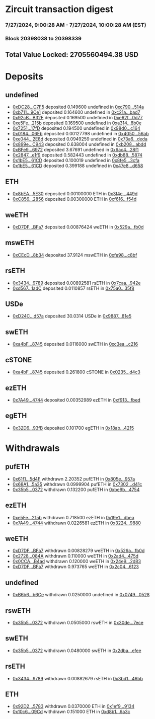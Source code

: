 # Zircuit transaction digest
### 7/27/2024, 9:00:28 AM - 7/27/2024, 10:00:28 AM (EST)
### Block 20398038 to 20398339

## Total Value Locked: 2705560494.38 USD

# Deposits
## undefined
- [0xDC28...C7F5](https://etherscan.io/address/0xDC2806Ef8609E08e2A51569f3841f733680EC7F5) deposited 0.149600 undefined in [0xc790...514a](https://etherscan.io/tx/0xDC2806Ef8609E08e2A51569f3841f733680EC7F5)
- [0xb711...9Ce1](https://etherscan.io/address/0xb71131c24b063D8B711CAbc7a8B56431fD0F9Ce1) deposited 0.164600 undefined in [0xc21a...bad7](https://etherscan.io/tx/0xb71131c24b063D8B711CAbc7a8B56431fD0F9Ce1)
- [0x92cB...B32F](https://etherscan.io/address/0x92cBF676797c605B43DC211cEe38277dF9F2B32F) deposited 0.169500 undefined in [0xe62f...0d77](https://etherscan.io/tx/0x92cBF676797c605B43DC211cEe38277dF9F2B32F)
- [0xe5Fe...215b](https://etherscan.io/address/0xe5Fe3A9812aCEdCC2DdB9d37855755930BED215b) deposited 0.169500 undefined in [0xa314...8b0e](https://etherscan.io/tx/0xe5Fe3A9812aCEdCC2DdB9d37855755930BED215b)
- [0x7251...17fD](https://etherscan.io/address/0x725112401E0937229632361021b3CF24A62F17fD) deposited 0.194500 undefined in [0x98d0...c164](https://etherscan.io/tx/0x725112401E0937229632361021b3CF24A62F17fD)
- [0x0184...06Eb](https://etherscan.io/address/0x0184ebF5588beeC14272587B529A21DFFB2a06Eb) deposited 0.00127798 undefined in [0x4050...56ab](https://etherscan.io/tx/0x0184ebF5588beeC14272587B529A21DFFB2a06Eb)
- [0xe044...2E8d](https://etherscan.io/address/0xe044Dc12f45680A433f2A71FAb8E420CEcc72E8d) deposited 0.0949259 undefined in [0x73a6...deda](https://etherscan.io/tx/0xe044Dc12f45680A433f2A71FAb8E420CEcc72E8d)
- [0x899e...C943](https://etherscan.io/address/0x899e6d9F1746Be441B457175F8D339ad5462C943) deposited 0.638004 undefined in [0xb208...abdd](https://etherscan.io/tx/0x899e6d9F1746Be441B457175F8D339ad5462C943)
- [0xBFe9...6972](https://etherscan.io/address/0xBFe98Ba61eb224F657D392333F213f6D75CC6972) deposited 3.67691 undefined in [0x6ac4...28f1](https://etherscan.io/tx/0xBFe98Ba61eb224F657D392333F213f6D75CC6972)
- [0x2847...e1f9](https://etherscan.io/address/0x2847BbB3C720Bb6aa4eEb7EceA0Bb3A56B42e1f9) deposited 0.582443 undefined in [0xdb88...5874](https://etherscan.io/tx/0x2847BbB3C720Bb6aa4eEb7EceA0Bb3A56B42e1f9)
- [0x1bE5...61CD](https://etherscan.io/address/0x1bE5322E00F7969520c67D995B5F0883E00c61CD) deposited 0.100019 undefined in [0x8fe5...3cfa](https://etherscan.io/tx/0x1bE5322E00F7969520c67D995B5F0883E00c61CD)
- [0x1bE5...61CD](https://etherscan.io/address/0x1bE5322E00F7969520c67D995B5F0883E00c61CD) deposited 0.399188 undefined in [0x47e8...d658](https://etherscan.io/tx/0x1bE5322E00F7969520c67D995B5F0883E00c61CD)
## ETH
- [0x8bEA...5E30](https://etherscan.io/address/0x8bEACAb8F3fad692F3b05Bb859ad80388E125E30) deposited 0.00100000 ETH in [0x3f4e...449d](https://etherscan.io/tx/0x8bEACAb8F3fad692F3b05Bb859ad80388E125E30)
- [0xC856...2856](https://etherscan.io/address/0xC856837CE657Dc00Ab70f2f8142a8A20b29f2856) deposited 0.00300000 ETH in [0xf616...f54d](https://etherscan.io/tx/0xC856837CE657Dc00Ab70f2f8142a8A20b29f2856)
## weETH
- [0xD7DF...BFa7](https://etherscan.io/address/0xD7DF7E085214743530afF339aFC420c7c720BFa7) deposited 0.00876424 weETH in [0x529a...fb0d](https://etherscan.io/tx/0xD7DF7E085214743530afF339aFC420c7c720BFa7)
## mswETH
- [0xCEcD...8b34](https://etherscan.io/address/0xCEcD23553BB094Bf06F4173d2991b89F2fE68b34) deposited 37.9124 mswETH in [0xfe98...c8bf](https://etherscan.io/tx/0xCEcD23553BB094Bf06F4173d2991b89F2fE68b34)
## rsETH
- [0x3434...9789](https://etherscan.io/address/0x34349c5569e7B846c3558961552D2202760A9789) deposited 0.00892581 rsETH in [0x7caa...942e](https://etherscan.io/tx/0x34349c5569e7B846c3558961552D2202760A9789)
- [0xd567...1adC](https://etherscan.io/address/0xd567F835980c138B14A9a1CDea018EE0F9631adC) deposited 0.0110857 rsETH in [0x75a0...35f8](https://etherscan.io/tx/0xd567F835980c138B14A9a1CDea018EE0F9631adC)
## USDe
- [0xD24C...d57a](https://etherscan.io/address/0xD24Cfe2d0fa81369ca6291c28ac5426e16B6d57a) deposited 30.0314 USDe in [0x9887...81e5](https://etherscan.io/tx/0xD24Cfe2d0fa81369ca6291c28ac5426e16B6d57a)
## swETH
- [0xa4bF...8745](https://etherscan.io/address/0xa4bF1E51A35605799D2ca0211303a6FbBDcb8745) deposited 0.0116000 swETH in [0xc3ea...c216](https://etherscan.io/tx/0xa4bF1E51A35605799D2ca0211303a6FbBDcb8745)
## cSTONE
- [0xa4bF...8745](https://etherscan.io/address/0xa4bF1E51A35605799D2ca0211303a6FbBDcb8745) deposited 0.261800 cSTONE in [0x0235...d4c3](https://etherscan.io/tx/0xa4bF1E51A35605799D2ca0211303a6FbBDcb8745)
## ezETH
- [0x7A49...4744](https://etherscan.io/address/0x7A493Be5c2ce014cD049Bf178a1ac0Db1B434744) deposited 0.00352989 ezETH in [0xf913...fbed](https://etherscan.io/tx/0x7A493Be5c2ce014cD049Bf178a1ac0Db1B434744)
## egETH
- [0x32D6...93fB](https://etherscan.io/address/0x32D6bf74ef8c14a4725524D44695d4CB5DB693fB) deposited 0.101700 egETH in [0x18ab...4215](https://etherscan.io/tx/0x32D6bf74ef8c14a4725524D44695d4CB5DB693fB)
# Withdrawals
## pufETH
- [0x61f1...5d4F](https://etherscan.io/address/0x61f1011e3Ac45543d8Bc4D71764CeCdc20555d4F) withdrawn 2.20352 pufETH in [0x805e...957a](https://etherscan.io/tx/0x61f1011e3Ac45543d8Bc4D71764CeCdc20555d4F)
- [0x68A1...5a35](https://etherscan.io/address/0x68A192d77bEfCe9CFD7F494A12D7685B47B15a35) withdrawn 0.0999904 pufETH in [0x7302...d41c](https://etherscan.io/tx/0x68A192d77bEfCe9CFD7F494A12D7685B47B15a35)
- [0x35b5...0372](https://etherscan.io/address/0x35b5Afe531A94c0d8ABf64E52a78BFa4cE390372) withdrawn 0.132200 pufETH in [0xbe9b...4754](https://etherscan.io/tx/0x35b5Afe531A94c0d8ABf64E52a78BFa4cE390372)
## ezETH
- [0xe5Fe...215b](https://etherscan.io/address/0xe5Fe3A9812aCEdCC2DdB9d37855755930BED215b) withdrawn 0.718500 ezETH in [0x19e1...dbea](https://etherscan.io/tx/0xe5Fe3A9812aCEdCC2DdB9d37855755930BED215b)
- [0x7A49...4744](https://etherscan.io/address/0x7A493Be5c2ce014cD049Bf178a1ac0Db1B434744) withdrawn 0.0226581 ezETH in [0x3224...9880](https://etherscan.io/tx/0x7A493Be5c2ce014cD049Bf178a1ac0Db1B434744)
## weETH
- [0xD7DF...BFa7](https://etherscan.io/address/0xD7DF7E085214743530afF339aFC420c7c720BFa7) withdrawn 0.00828279 weETH in [0x529a...fb0d](https://etherscan.io/tx/0xD7DF7E085214743530afF339aFC420c7c720BFa7)
- [0x2728...084A](https://etherscan.io/address/0x27287384C28fEFdc23bbe5105Db82d263705084A) withdrawn 0.110000 weETH in [0x2ad4...475d](https://etherscan.io/tx/0x27287384C28fEFdc23bbe5105Db82d263705084A)
- [0x0CCA...B4ad](https://etherscan.io/address/0x0CCAF8D7f5DE5c5DeF25e70E92068D646a58B4ad) withdrawn 0.120000 weETH in [0x24e9...2d83](https://etherscan.io/tx/0x0CCAF8D7f5DE5c5DeF25e70E92068D646a58B4ad)
- [0xD7DF...BFa7](https://etherscan.io/address/0xD7DF7E085214743530afF339aFC420c7c720BFa7) withdrawn 0.973765 weETH in [0x2c04...6123](https://etherscan.io/tx/0xD7DF7E085214743530afF339aFC420c7c720BFa7)
## undefined
- [0xB6b6...b6Ce](https://etherscan.io/address/0xB6b6CF20B8A8bFFD80d254340b3510e66901b6Ce) withdrawn 0.0250000 undefined in [0x0749...0528](https://etherscan.io/tx/0xB6b6CF20B8A8bFFD80d254340b3510e66901b6Ce)
## rswETH
- [0x35b5...0372](https://etherscan.io/address/0x35b5Afe531A94c0d8ABf64E52a78BFa4cE390372) withdrawn 0.0505000 rswETH in [0x30de...7ece](https://etherscan.io/tx/0x35b5Afe531A94c0d8ABf64E52a78BFa4cE390372)
## swETH
- [0x35b5...0372](https://etherscan.io/address/0x35b5Afe531A94c0d8ABf64E52a78BFa4cE390372) withdrawn 0.0480000 swETH in [0x2dba...efee](https://etherscan.io/tx/0x35b5Afe531A94c0d8ABf64E52a78BFa4cE390372)
## rsETH
- [0x3434...9789](https://etherscan.io/address/0x34349c5569e7B846c3558961552D2202760A9789) withdrawn 0.00882679 rsETH in [0x3bd1...46bb](https://etherscan.io/tx/0x34349c5569e7B846c3558961552D2202760A9789)
## ETH
- [0x92D2...5783](https://etherscan.io/address/0x92D2CB8Fb522B90acF4fD69A381A120E97475783) withdrawn 0.0370000 ETH in [0x1ef9...9134](https://etherscan.io/tx/0x92D2CB8Fb522B90acF4fD69A381A120E97475783)
- [0x10c6...09Cd](https://etherscan.io/address/0x10c6BD068385741F0A1F104e693b9600f3fF09Cd) withdrawn 0.151000 ETH in [0xd8b1...6a3c](https://etherscan.io/tx/0x10c6BD068385741F0A1F104e693b9600f3fF09Cd)
